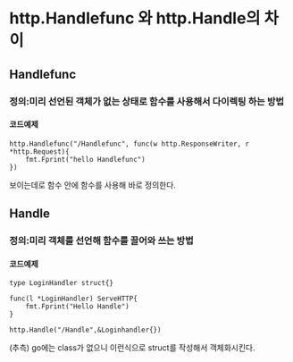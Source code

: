 # http.Handlefunc 와 http.Handle의 차이

## Handlefunc
### 정의:미리 선언된 객체가 없는 상태로 함수를 사용해서 다이렉팅 하는 방법
#### 코드예제
```
http.Handlefunc("/Handlefunc", func(w http.ResponseWriter, r *http.Request){
    fmt.Fprint("hello Handlefunc")
})
```
보이는데로 함수 안에 함수를 사용해 바로 정의한다.

## Handle
### 정의:미리 객체를 선언해 함수를 끌어와 쓰는 방법
#### 코드예제
```
type LoginHandler struct{}

func(l *LoginHandler) ServeHTTP{
    fmt.Fprint("Hello Handle")
}

http.Handle("/Handle",&Loginhandler{})
```
(추측) go에는 class가 없으니 이런식으로 struct를 작성해서 객체화시킨다.
